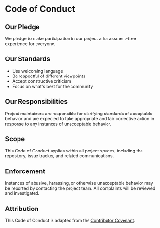 # Code of Conduct

## Our Pledge

We pledge to make participation in our project a harassment-free experience for everyone.

## Our Standards

- Use welcoming language
- Be respectful of different viewpoints
- Accept constructive criticism
- Focus on what's best for the community

## Our Responsibilities

Project maintainers are responsible for clarifying standards of acceptable behavior and are expected to take appropriate and fair corrective action in response to any instances of unacceptable behavior.

## Scope

This Code of Conduct applies within all project spaces, including the repository, issue tracker, and related communications.

## Enforcement

Instances of abusive, harassing, or otherwise unacceptable behavior may be reported by contacting the project team. All complaints will be reviewed and investigated.

## Attribution

This Code of Conduct is adapted from the [Contributor Covenant](https://www.contributor-covenant.org).
